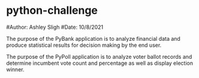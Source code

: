 # python-challenge

#Author: Ashley Sligh
#Date: 10/8/2021

The purpose of the PyBank application is to analyze financial data and produce statistical results for decision making by the end user.

The purpose of the PyPoll application is to analyze voter ballot records and determine incumbent vote count and percentage as well as display election winner.